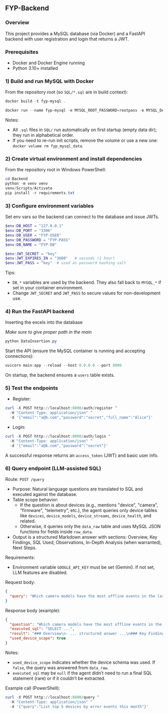## FYP-Backend

### Overview

This project provides a MySQL database (via Docker) and a FastAPI backend with user registration and login that returns a JWT.

### Prerequisites

- Docker and Docker Engine running
- Python 3.10+ installed

### 1) Build and run MySQL with Docker

From the repository root (so `SQL/*.sql` are in build context):

```powershell
docker build -t fyp-mysql .
```

```powershell
docker run --name fyp-mysql -e MYSQL_ROOT_PASSWORD=rootpass -e MYSQL_DATABASE=FYP-DB -e MYSQL_USER=FYP-USER -e MYSQL_PASSWORD=FYP-PASS -p 3306:3306 -v fyp_mysql_data:/var/lib/mysql fyp-mysql
```

Notes:

- All `.sql` files in `SQL/` run automatically on first startup (empty data dir); they run in alphabetical order.
- If you need to re-run init scripts, remove the volume or use a new one: `docker volume rm fyp_mysql_data`.

### 2) Create virtual environment and install dependencies

From the repository root in Windows PowerShell:

```powershell
cd Backend
python -m venv venv
venv/Scripts/Activate
pip install -r requirements.txt
```

### 3) Configure environment variables

Set env vars so the backend can connect to the database and issue JWTs.

```powershell
$env:DB_HOST = "127.0.0.1"
$env:DB_PORT = "3306"
$env:DB_USER = "FYP-USER"
$env:DB_PASSWORD = "FYP-PASS"
$env:DB_NAME = "FYP-DB"

$env:JWT_SECRET = "key"
$env:JWT_EXPIRES_IN = "3600"   # seconds (1 hour)
$env:JWT_PASS = "key"  # used as password hashing salt
```

Tips:

- `DB_*` variables are used by the backend. They also fall back to `MYSQL_*` if set in your container environment.
- Change `JWT_SECRET` and `JWT_PASS` to secure values for non-development use.

### 4) Run the FastAPI backend

Inserting the excels into the database

_Make sure to give proper path in the main_

```powershell
python DataInsertion.py
```

Start the API (ensure the MySQL container is running and accepting connections):

```powershell
uvicorn main:app --reload --host 0.0.0.0 --port 8000
```

On startup, the backend ensures a `users` table exists.

### 5) Test the endpoints

- Register:

```powershell
curl -X POST http://localhost:8000/auth/register ^
  -H "Content-Type: application/json" ^
  -d '{"email":"a@b.com","password":"secret","full_name":"Alice"}'
```

- Login:

```powershell
curl -X POST http://localhost:8000/auth/login ^
  -H "Content-Type: application/json" ^
  -d '{"email":"a@b.com","password":"secret"}'
```

A successful response returns an `access_token` (JWT) and basic user info.

### 6) Query endpoint (LLM-assisted SQL)

Route: `POST /query`

- Purpose: Natural language questions are translated to SQL and executed against the database.
- Table scope behavior:
  - If the question is about devices (e.g., mentions "device", "camera", "firmware", "telemetry", etc.), the agent queries only device tables like `devices`, `device_models`, `device_streams`, `device_health`, and related.
  - Otherwise, it queries only the `data_raw` table and uses MySQL JSON functions for fields inside `row_data`.
- Output is a structured Markdown answer with sections: Overview, Key Findings, SQL Used, Observations, In-Depth Analysis (when warranted), Next Steps.

Requirements:

- Environment variable `GOOGLE_API_KEY` must be set (Gemini). If not set, LLM features are disabled.

Request body:

```json
{
  "query": "Which camera models have the most offline events in the last 7 days?"
}
```

Response body (example):

````json
{
  "question": "Which camera models have the most offline events in the last 7 days?",
  "executed_sql": "SELECT ...",
  "result": "### Overview\n- ... structured answer ...\n### Key Findings\n- ...\n### SQL Used\n```sql\nSELECT ...\n```\n### Observations\n- ...\n### In-Depth Analysis (when requested or warranted)\n- ...\n### Next Steps\n- ...",
  "used_device_scope": true
}
````

Notes:

- `used_device_scope` indicates whether the device schema was used. If `false`, the query was answered from `data_raw`.
- `executed_sql` may be `null` if the agent didn’t need to run a final SQL statement (rare) or if it couldn’t be extracted.

Example call (PowerShell):

```powershell
curl -X POST http://localhost:8000/query ^
  -H "Content-Type: application/json" ^
  -d '{"query":"List top 5 devices by error events this month"}'
```
